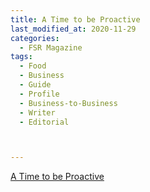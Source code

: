 ```yaml
---
title: A Time to be Proactive
last_modified_at: 2020-11-29
categories:
  - FSR Magazine
tags:
  - Food
  - Business
  - Guide
  - Profile
  - Business-to-Business
  - Writer
  - Editorial 



---
```


[A Time to be Proactive](http://www.omagdigital.com/publication/?i=498359&ver=html5&p=58)
